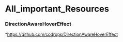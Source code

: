 # All_important_Resources

### DirectionAwareHoverEffect
*https://github.com/codrops/DirectionAwareHoverEffect
